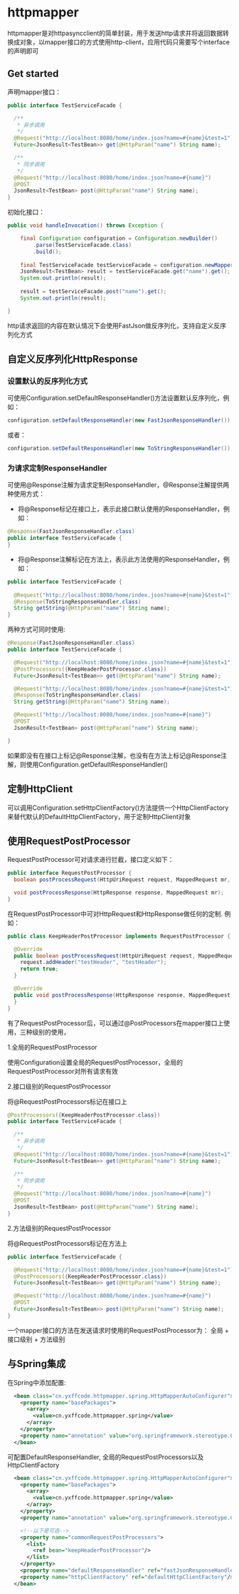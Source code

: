 # httpmapper
httpmapper是对httpasyncclient的简单封装，用于发送http请求并将返回数据转换成对象，以mapper接口的方式使用http-client，应用代码只需要写个interface的声明即可

## Get started
声明mapper接口：
```java
public interface TestServiceFacade {

  /**
   * 异步调用
   */
  @Request("http://localhost:8080/home/index.json?name=#{name}&test=1")
  Future<JsonResult<TestBean>> get(@HttpParam("name") String name);

  /**
   * 同步调用
   */
  @Request("http://localhost:8080/home/index.json?name=#{name}")
  @POST
  JsonResult<TestBean> post(@HttpParam("name") String name);
}
```

初始化接口：
```java
public void handleInvocation() throws Exception {

    final Configuration configuration = Configuration.newBuilder()
        .parse(TestServiceFacade.class)
        .build();
    
    final TestServiceFacade testServiceFacade = configuration.newMapper(TestServiceFacade.class);
    JsonResult<TestBean> result = testServiceFacade.get("name").get();
    System.out.println(result);
    
    result = testServiceFacade.post("name").get();
    System.out.println(result);

}

```
http请求返回的内容在默认情况下会使用FastJson做反序列化，支持自定义反序列化方式
## 自定义反序列化HttpResponse
### 设置默认的反序列化方式
可使用Configuration.setDefaultResponseHandler()方法设置默认反序列化，例如：
```java
configuration.setDefaultResponseHandler(new FastJsonResponseHandler());
```
或者：
```java
configuration.setDefaultResponseHandler(new ToStringResponseHandler());
```
### 为请求定制ResponseHandler
可使用@Response注解为请求定制ResponseHandler，@Response注解提供两种使用方式：
* 将@Response标记在接口上，表示此接口默认使用的ResponseHandler，例如：
```java
@Response(FastJsonResponseHandler.class)
public interface TestServiceFacade {
}
```
* 将@Response注解标记在方法上，表示此方法使用的ResponseHandler，例如：
```java
public interface TestServiceFacade {
  
  @Request("http://localhost:8080/home/index.json?name=#{name}&test=1")
  @Response(ToStringResponseHandler.class)
  String getString(@HttpParam("name") String name);
}

```
两种方式可同时使用:
```java
@Response(FastJsonResponseHandler.class)
public interface TestServiceFacade {

  @Request("http://localhost:8080/home/index.json?name=#{name}&test=1")
  @PostProcessors({KeepHeaderPostProcessor.class})
  Future<JsonResult<TestBean>> get(@HttpParam("name") String name);

  @Request("http://localhost:8080/home/index.json?name=#{name}&test=1")
  @Response(ToStringResponseHandler.class)
  String getString(@HttpParam("name") String name);

  @Request("http://localhost:8080/home/index.json?name=#{name}")
  @POST
  JsonResult<TestBean> post(@HttpParam("name") String name);

}

```
如果即没有在接口上标记@Response注解，也没有在方法上标记@Response注解，则使用Configuration.getDefaultResponseHandler()
## 定制HttpClient
可以调用Configuration.setHttpClientFactory()方法提供一个HttpClientFactory
来替代默认的DefaultHttpClientFactory，用于定制HttpClient对象

## 使用RequestPostProcessor
RequestPostProcessor可对请求进行拦截，接口定义如下：
```java
public interface RequestPostProcessor {
  boolean postProcessRequest(HttpUriRequest request, MappedRequest mr, Map<String, Object> params);

  void postProcessResponse(HttpResponse response, MappedRequest mr);
}

```
在RequestPostProcessor中可对HttpRequest和HttpResponse做任何的定制.
例如：
```java
public class KeepHeaderPostProcessor implements RequestPostProcessor {

  @Override
  public boolean postProcessRequest(HttpUriRequest request, MappedRequest mr, Map<String, Object> params) {
    request.addHeader("testHeader", "testHeader");
    return true;
  }

  @Override
  public void postProcessResponse(HttpResponse response, MappedRequest mr) {
  }
}

```
有了RequestPostProcessor后，可以通过@PostProcessors在mapper接口上使用，三种级别的使用，

1.全局的RequestPostProcessor

使用Configuration设置全局的RequestPostProcessor，全局的RequestPostProcessor对所有请求有效

2.接口级别的RequestPostProcessor

将@RequestPostProcessors标记在接口上
```java
@PostProcessors({KeepHeaderPostProcessor.class})
public interface TestServiceFacade {

  /**
   * 异步调用
   */
  @Request("http://localhost:8080/home/index.json?name=#{name}&test=1")
  Future<JsonResult<TestBean>> get(@HttpParam("name") String name);

  /**
   * 同步调用
   */
  @Request("http://localhost:8080/home/index.json?name=#{name}")
  @POST
  JsonResult<TestBean> post(@HttpParam("name") String name);
}
```

2.方法级别的RequestPostProcessor

将@RequestPostProcessors标记在方法上
```java
public interface TestServiceFacade {

  @Request("http://localhost:8080/home/index.json?name=#{name}&test=1")
  @PostProcessors({KeepHeaderPostProcessor.class})
  Future<JsonResult<TestBean>> get(@HttpParam("name") String name);

  @Request("http://localhost:8080/home/index.json?name=#{name}")
  @POST
  Future<JsonResult<TestBean>> post(@HttpParam("name") String name);
}

```
一个mapper接口的方法在发送请求时使用的RequestPostProcessor为：
全局 + 接口级别 + 方法级别

## 与Spring集成
在Spring中添加配置:
```xml
  <bean class="cn.yxffcode.httpmapper.spring.HttpMapperAutoConfigurer">
    <property name="basePackages">
      <array>
        <value>cn.yxffcode.httpmapper.spring</value>
      </array>
    </property>
    <property name="annotation" value="org.springframework.stereotype.Component"/>
  </bean>
```
可配置DefaultResponseHandler, 全局的RequestPostProcessors以及HttpClientFactory
```xml
  <bean class="cn.yxffcode.httpmapper.spring.HttpMapperAutoConfigurer">
    <property name="basePackages">
      <array>
        <value>cn.yxffcode.httpmapper.spring</value>
      </array>
    </property>
    <property name="annotation" value="org.springframework.stereotype.Component"/>

    <!--以下是可选-->
    <property name="commonRequestPostProcessors">
      <list>
        <ref bean="keepHeaderPostProcessor"/>
      </list>
    </property>
    <property name="defaultResponseHandler" ref="fastJsonResponseHandler"/>
    <property name="httpClientFactory" ref="defaultHttpClientFactory"/>
  </bean>
```